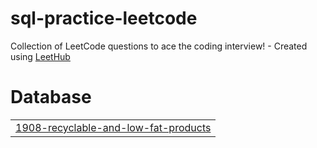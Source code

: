 # sql-practice-leetcode
Collection of LeetCode questions to ace the coding interview! - Created using [LeetHub](https://github.com/QasimWani/LeetHub)


# Database
|  |
| ------- |
| [1908-recyclable-and-low-fat-products](https://github.com/HirenRupchandani/sql-practice-leetcode/tree/master/1908-recyclable-and-low-fat-products) |